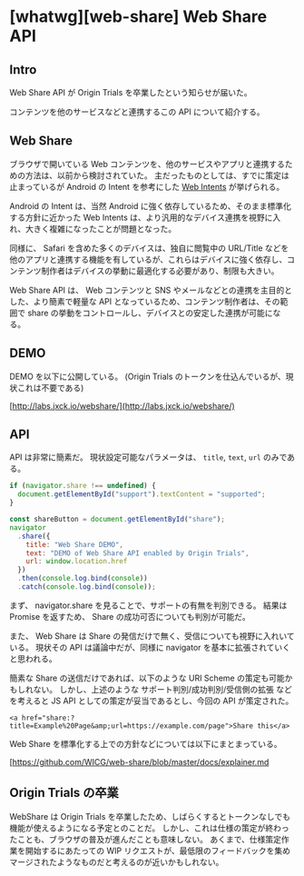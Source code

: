 # [whatwg][web-share] Web Share API

## Intro

Web Share API が Origin Trials を卒業したという知らせが届いた。

コンテンツを他のサービスなどと連携するこの API について紹介する。


## Web Share

ブラウザで開いている Web コンテンツを、他のサービスやアプリと連携するための方法は、以前から検討されていた。
主だったものとしては、すでに策定は止まっているが Android の Intent を参考にした [Web Intents](https://www.w3.org/TR/web-intents/) が挙げられる。

Android の Intent は、当然 Android に強く依存しているため、そのまま標準化する方針に近かった Web Intents は、より汎用的なデバイス連携を視野に入れ、大きく複雑になったことが問題となった。

同様に、 Safari を含めた多くのデバイスは、独自に閲覧中の URL/Title などを他のアプリと連携する機能を有しているが、これらはデバイスに強く依存し、コンテンツ制作者はデバイスの挙動に最適化する必要があり、制限も大きい。

Web Share API は、 Web コンテンツと SNS やメールなどとの連携を主目的とした、より簡素で軽量な API となっているため、コンテンツ制作者は、その範囲で share の挙動をコントロールし、デバイスとの安定した連携が可能になる。


## DEMO

DEMO を以下に公開している。
(Origin Trials のトークンを仕込んでいるが、現状これは不要である)

[http://labs.jxck.io/webshare/](http://labs.jxck.io/webshare/)


## API

API は非常に簡素だ。
現状設定可能なパラメータは、 `title`, `text`, `url` のみである。

```js
if (navigator.share !== undefined) {
  document.getElementById("support").textContent = "supported";
}

const shareButton = document.getElementById("share");
navigator
  .share({
    title: "Web Share DEMO",
    text: "DEMO of Web Share API enabled by Origin Trials",
    url: window.location.href
  })
  .then(console.log.bind(console))
  .catch(console.log.bind(console));
```

まず、 navigator.share を見ることで、サポートの有無を判別できる。
結果は Promise を返すため、 Share の成功可否についても判別が可能だ。

また、 Web Share は Share の発信だけで無く、受信についても視野に入れいている。
現状その API は議論中だが、同様に navigator を基本に拡張されていくと思われる。


簡素な Share の送信だけであれば、以下のような URI Scheme の策定も可能かもしれない。
しかし、上述のような サポート判別/成功判別/受信側の拡張 などを考えると JS API としての策定が妥当であるとし、今回の API が策定された。

```
<a href="share:?title=Example%20Page&amp;url=https://example.com/page">Share this</a>
```

Web Share を標準化する上での方針などについては以下にまとまっている。

[https://github.com/WICG/web-share/blob/master/docs/explainer.md


## Origin Trials の卒業

WebShare は Origin Trials を卒業したため、しばらくするとトークンなしでも機能が使えるようになる予定とのことだ。
しかし、これは仕様の策定が終わったことも、ブラウザの普及が進んだことも意味しない。
あくまで、仕様策定作業を開始するにあたっての WIP リクエストが、最低限のフィードバックを集めマージされたようなものだと考えるのが近いかもしれない。
